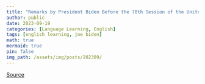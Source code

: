 ```yaml
---
title: "Remarks by President Biden Before the 78th Session of the United Nations General Assembly | New York, NY"
author: public
date: 2023-09-19
categories: [Language Learning, English]
tags: [english learning, joe biden]
math: true
mermaid: true
pin: false
img_path: /assets/img/posts/202309/
---
```




[Source](https://www.economist.com/finance-and-economics/2023/09/07/should-you-fix-your-mortgage-for-ever)